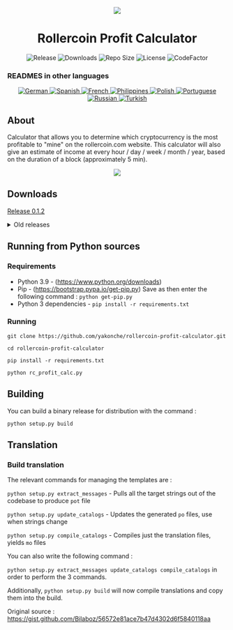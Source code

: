 <p align="center"><img src="https://i.imgur.com/UnThSPW.png"/></p>

<h1 align="center">Rollercoin Profit Calculator</h1>

<p align="center">
  <img alt="Release" src="https://img.shields.io/github/v/release/yakonche/rollercoin-profit-calculator?style=flat-square&color=00b16a">
  <img alt="Downloads" src="https://img.shields.io/github/downloads/yakonche/rollercoin-profit-calculator/total?style=flat-square&color=0055A4">
  <img alt="Repo Size" src="https://img.shields.io/github/repo-size/yakonche/rollercoin-profit-calculator?style=flat-square&color=FFFFFF">
  <img alt="License" src="https://img.shields.io/github/license/yakonche/rollercoin-profit-calculator?style=flat-square&color=EF4135">
  <img alt="CodeFactor" src="https://www.codefactor.io/repository/github/yakonche/rollercoin-profit-calculator/badge?style=flat-square"/>
</p>

### READMES in other languages

<p align="center">
  <a href="https://github.com/Yakonche/rollercoin-profit-calculator/blob/master/readmes/README-DE.md">
    <img alt="German" src="https://user-images.githubusercontent.com/60564904/111507817-56978680-874b-11eb-8fb2-c66eca9683ec.png">
  </a>
  <a href="https://github.com/Yakonche/rollercoin-profit-calculator/blob/master/readmes/README-ES.md">
    <img alt="Spanish" src="https://user-images.githubusercontent.com/60564904/111508987-90b55800-874c-11eb-92ec-1d9fcbaf61b6.png">
  </a>
  <a href="https://github.com/Yakonche/rollercoin-profit-calculator/blob/master/readmes/README-FR.md">
    <img alt="French" src="https://user-images.githubusercontent.com/60564904/111509055-9f9c0a80-874c-11eb-851d-f82deebaa5c7.png">
  </a>
  <a href="https://github.com/Yakonche/rollercoin-profit-calculator/blob/master/readmes/README-PH.md">
    <img alt="Philippines" src="https://user-images.githubusercontent.com/60564904/111509315-e427a600-874c-11eb-8e73-88d67a15c139.png">
  </a>
  <a href="https://github.com/Yakonche/rollercoin-profit-calculator/blob/master/readmes/README-PL.md">
    <img alt="Polish" src="https://user-images.githubusercontent.com/60564904/111509351-ee49a480-874c-11eb-9205-04cc7ed5eaaf.png">
  </a>
  <a href="https://github.com/Yakonche/rollercoin-profit-calculator/blob/master/readmes/README-PT.md">
    <img alt="Portuguese" src="https://user-images.githubusercontent.com/60564904/111509380-f73a7600-874c-11eb-8a88-6663d90e0f7f.png">
  </a>
  <a href="https://github.com/Yakonche/rollercoin-profit-calculator/blob/master/readmes/README-RU.md">
    <img alt="Russian" src="https://user-images.githubusercontent.com/60564904/111509415-002b4780-874d-11eb-99d3-f877f9744746.png">
  </a>
  <a href="https://github.com/Yakonche/rollercoin-profit-calculator/blob/master/readmes/README-TR.md">
    <img alt="Turkish" src="https://user-images.githubusercontent.com/60564904/111509458-0ae5dc80-874d-11eb-81ae-3a4775e11df5.png">
  </a>
</p>

About
-----

Calculator that allows you to determine which cryptocurrency is the most profitable to "mine" on the rollercoin.com website.
This calculator will also give an estimate of income at every hour / day / week / month / year, based on the duration of a block (approximately 5 min).

<p align="center"><img src="https://user-images.githubusercontent.com/60564904/111250612-ec2cfc00-860d-11eb-98f3-bc8beb837055.png"/></p>

Downloads
---------

[Release 0.1.2](https://github.com/Yakonche/rollercoin-profit-calculator/releases/tag/0.1.2)

<details>
<summary>Old releases</summary>
	
* [Release 0.1.0](https://github.com/Yakonche/rollercoin-profit-calculator/releases/tag/0.1.0)
* [Release 0.0.5](https://github.com/Yakonche/rollercoin-profit-calculator/releases/tag/0.0.5)
</details>

Running from Python sources
---------------------------

### Requirements

* Python 3.9 - (https://www.python.org/downloads)
* Pip - (https://bootstrap.pypa.io/get-pip.py) Save as then enter the following command : `python get-pip.py`
* Python 3 dependencies - `pip install -r requirements.txt`

### Running

`git clone https://github.com/yakonche/rollercoin-profit-calculator.git`

`cd rollercoin-profit-calculator`

`pip install -r requirements.txt`

`python rc_profit_calc.py`

Building
--------

You can build a binary release for distribution with the command :

`python setup.py build`

Translation
-----------

### Build translation

The relevant commands for managing the templates are :

`python setup.py extract_messages` - Pulls all the target strings out of the codebase to produce `pot` file

`python setup.py update_catalogs` - Updates the generated `po` files, use when strings change

`python setup.py compile_catalogs` - Compiles just the translation files, yields `mo` files

You can also write the following command :

`python setup.py extract_messages update_catalogs compile_catalogs` in order to perform the 3 commands.

Additionally, `python setup.py build` will now compile translations and copy them into the build.



Original source : https://gist.github.com/Bilaboz/56572e81ace7b47d4302d6f5840118aa

